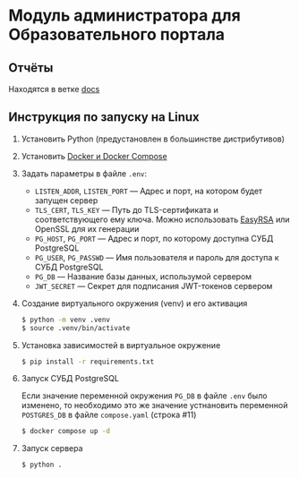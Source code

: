 # Модуль администратора для Образовательного портала


## Отчёты
Находятся в ветке [docs](https://github.com/EN-YSolutions/Training_system_Demyanov/tree/docs)


## Инструкция по запуску на Linux
1. Установить Python (предустановлен в большинстве дистрибутивов)
2. Установить [Docker и Docker Compose](https://docs.docker.com/engine/install/)
3. Задать параметры в файле `.env`:

   - `LISTEN_ADDR`, `LISTEN_PORT` — Адрес и порт, на котором будет запущен сервер
   - `TLS_CERT`, `TLS_KEY` — Путь до TLS-сертификата и соответствующего ему ключа. Можно использовать [EasyRSA](https://github.com/OpenVPN/easy-rsa) или OpenSSL для их генерации
   - `PG_HOST`, `PG_PORT` — Адрес и порт, по которому доступна СУБД PostgreSQL
   - `PG_USER`, `PG_PASSWD` — Имя пользователя и пароль для доступа к СУБД PostgreSQL
   - `PG_DB` — Название базы данных, использумой сервером
   - `JWT_SECRET` — Секрет для подписания JWT-токенов сервером

4. Создание виртуального окружения (venv) и его активация

   ```sh
   $ python -m venv .venv
   $ source .venv/bin/activate
   ```

5. Установка зависимостей в виртуальное окружение

   ```sh
   $ pip install -r requirements.txt
   ```

6. Запуск СУБД PostgreSQL

   Если значение переменной окружения `PG_DB` в файле `.env` было изменено, то необходимо это же значение устнановить переменной `POSTGRES_DB` в файле `compose.yaml` (строка #11)

   ```sh
   $ docker compose up -d
   ```

7. Запуск сервера

   ```sh
   $ python .
   ```
